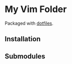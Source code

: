 # My Vim Folder

Packaged with [dotfiles][1].

[1]: https://github.com/brianclements/dotfiles.git
## Installation

## Submodules
